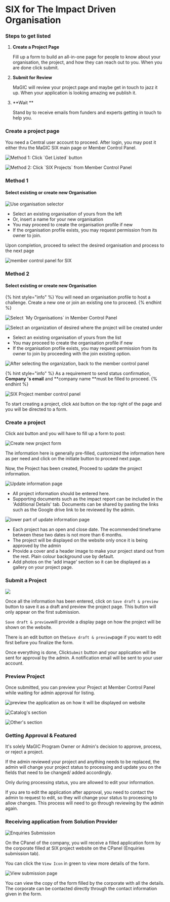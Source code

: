 # SIX for The Impact Driven Organisation

### Steps to get listed

1.  **Create a Project Page**

    Fill up a form to build an all-in-one page for people to know about your organisation, the project, and how they can reach out to you. When you are done click submit.
2.  **Submit for Review**

    MaGIC will review your project page and maybe get in touch to jazz it up. When your application is looking amazing we publish it.
3.  **Wait **

    Stand by to receive emails from funders and experts getting in touch to help you.&#x20;

### Create a project page

You need a Central user account to proceed. After login, you may post it either thru the MaGIC SIX main page or Member Control Panel.

![Method 1: Click \`Get Listed\` button](../../.gitbook/assets/screenshot-2021-06-09-at-2.56.18-pm.png)

![Method 2: Click \`SIX Projects\` from Member Control Panel](../../.gitbook/assets/screenshot-2021-06-09-at-3.09.17-pm.png)

### Method 1

#### Select existing or create new Organisation

![Use organisation selector](../../.gitbook/assets/screenshot-2021-06-10-at-11.14.18-am.png)

* Select an existing organisation of yours from the left
* Or, insert a name for your new organisation
* You may proceed to create the organisation profile if new
* If the organisation profile exists, you may request permission from its owner to join.

Upon completion, proceed to select the desired organisation and process to the next page&#x20;

![member control panel for SIX](../../.gitbook/assets/screenshot-2021-06-10-at-11.12.24-am.png)

### Method 2

#### Select existing or create new Organisation

{% hint style="info" %}
You will need an organisation profile to host a challenge. Create a new one or join an existing one to proceed.
{% endhint %}

![Select \`My Organisations\` in Member Control Panel](../../.gitbook/assets/screenshot-2021-06-10-at-11.20.01-am.png)

![Select an organization of desired where the project will be created under](../../.gitbook/assets/screenshot-2021-06-10-at-11.19.32-am.png)

* Select an existing organisation of yours from the list
* You may proceed to create the organisation profile if new
* If the organisation profile exists, you may request permission from its owner to join by proceeding with the join existing option.

![After selecting the organization, back to the member control panel](../../.gitbook/assets/screenshot-2021-06-10-at-11.39.14-am.png)

{% hint style="info" %}
As a requirement to send status confirmation, **Company 's email** and **company name **must be filled to proceed.
{% endhint %}



![SIX Project member control panel](../../.gitbook/assets/screenshot-2021-06-10-at-11.42.36-am.png)

To start creating a project, click `Add` button on the top right of the page and you will be directed to a form.&#x20;

### Create a project

Click `Add` button and you will have to fill up a form to post:

![Create new project form](../../.gitbook/assets/screenshot-2021-07-06-at-9.32.49-am.png)

The information here is generally pre-filled, customized the information here as per need and click on the initiate button to proceed next page.&#x20;

Now, the Project has been created, Proceed to update the project information.

![Update information page](../../.gitbook/assets/screenshot-2021-07-06-at-9.32.16-am.png)

* All project information should be entered here.
* Supporting documents such as the impact report can be included in the 'Additional Details'  tab. Documents can be shared by pasting the links such as the Google drive link to be reviewed by the admin.



![lower part of update information page](<../../.gitbook/assets/screenshot-2021-07-06-at-9.32.26-am (1).png>)

* Each project has an open and close date. The ecommended timeframe between these two dates is not more than 6 months.&#x20;
* The project will be displayed on the website only once it is being approved by the admin
* Provide a cover and a header image to make your project stand out from the rest. Plain colour background use by default.
* Add photos on the 'add image' section so it can be displayed as a gallery on your project page.

### Submit a Project

![](../../.gitbook/assets/screenshot-2021-07-06-at-9.32.26-am.png)



Once all the information has been entered,  click on `Save draft & preview` button to save it as a draft and preview the project page. This button will only appear on the first submission.

`Save draft & preview`will provide a display page on how the project will be shown on the website.&#x20;

There is an edit button on the`Save draft & preview`page if you want to edit first before you finalize the form.

Once everything is done,  Click`Submit` button and your application will be sent for approval by the admin. A notification email will be sent to your user account.

### Preview Project

Once submitted, you can preview your Project at Member Control Panel while waiting for admin approval for listing.

![preview the application as on how it will be displayed on website](../../.gitbook/assets/screenshot-2021-09-20-at-2.56.42-pm.png)

![Catalog's section](../../.gitbook/assets/screenshot-2021-09-20-at-2.58.24-pm.png)

![Other's section](../../.gitbook/assets/screenshot-2021-09-20-at-2.58.16-pm.png)

### Getting Approval & Featured

It's solely MaGIC Program Owner or Admin's decision to approve, process, or reject a project.&#x20;

If the admin reviewed your project and anything needs to be replaced, the admin will change your project status to processing and update you on the fields that need to be changed/ added accordingly.

Only during processing status, you are allowed to edit your information.&#x20;

If you are to edit the application after approval, you need to contact the admin to request to edit, so they will change your status to processing to allow changes. This process will need to go through reviewing by the admin again.&#x20;

### Receiving application from Solution Provider

![Enquiries Submission](../../.gitbook/assets/screenshot-2021-09-20-at-3.00.34-pm.png)

On the CPanel of the company, you will receive a filled application form by the corporate filled at SIX project website on the CPanel (Enquiries submission tab).&#x20;

You can click the `View Icon` in green to view more details of the form.&#x20;

![View submission page](../../.gitbook/assets/screenshot-2021-09-20-at-3.02.11-pm.png)

You can view the copy of the form filled by the corporate with all the details. The corporate can be contacted directly through the contact information given in the form.&#x20;

